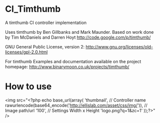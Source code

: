 CI_Timthumb
===========

A timthumb CI controller implementation

Uses timthumb by Ben Gillbanks and Mark Maunder. Based on work done by Tim McDaniels and Darren Hoyt http://code.google.com/p/timthumb/

GNU General Public License, version 2: http://www.gnu.org/licenses/old-licenses/gpl-2.0.html

For timthumb Examples and documentation available on the project homepage: http://www.binarymoon.co.uk/projects/timthumb/

How to use
==========

  &lt;img src="&lt;?php echo base_url(array(
		'thumbnail', // Controller name
		rawurlencode(base64_encode('http://ellislab.com/asset/css/img/')), // Image path/url
		'100', // Settings Width x Height
		'logo.png?q=1&zc=1'	
	));?&gt;" /&gt;
